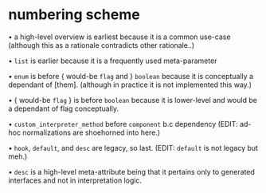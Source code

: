 # numbering scheme

• a high-level overview is earliest because it is a common use-case
  (although this as a rationale contradicts other rationale..)

• `list` is earlier because it is a frequently used meta-parameter

• `enum` is before { would-be `flag` and } `boolean` because it is
   conceptually a dependant of [them]. (although in practice it is
   not implemented this way.)

• { would-be `flag` } is before `boolean` because it is lower-level
  and would be a dependant of flag conceptually.

• `custom_interpreter_method` before `component` b.c dependency
  (EDIT: ad-hoc normalizations are shoehorned into here.)

• `hook`, `default`, and `desc` are legacy, so last.
  (EDIT: `default` is not legacy but meh.)

• `desc` is a high-level meta-attribute being that it pertains only
  to generated interfaces and not in interpretation logic.
